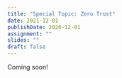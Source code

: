 ```yaml
---
title: "Special Topic: Zero Trust"
date: 2021-12-01
publishDate: 2020-12-01
assignment: ""
slides: ""
draft: false
---
```


Coming soon!

